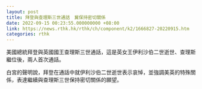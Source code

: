 ```yaml
---
layout: post
title: 拜登與查理斯三世通話　冀保持密切關係
date: 2022-09-15 00:23:55.000000000 +08:00
link: https://news.rthk.hk/rthk/ch/component/k2/1666827-20220915.htm
categories: rthk
---
```


美國總統拜登與英國國王查理斯三世通話，這是英女王伊利沙伯二世逝世、查理斯繼位後，兩人首次通話。

白宮的聲明說，拜登在通話中就伊利沙伯二世逝世表示哀悼，並強調美英的特殊關係，表達繼續與查理斯三世保持密切關係的願望。
